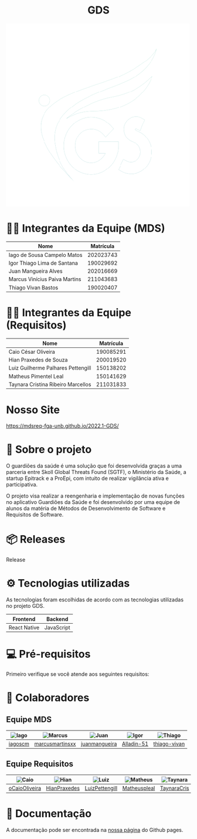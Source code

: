 <h1 align="center"> GDS </h1>

<div align=center">
	<img src="./docs/assets/GDS.png/" alt="Logotipo Guardiões da saúde">
</div>

# 👨‍💻 Integrantes da Equipe (MDS)

| Nome | Matrícula |
| - | - |
| Iago de Sousa Campelo Matos | 202023743 |
| Igor Thiago Lima de Santana | 190029692 |
| Juan Mangueira Alves | 202016669 |
| Marcus Vinícius Paiva Martins | 211043683 |
| Thiago Vivan Bastos | 190020407 |

# 👨‍💻 Integrantes da Equipe (Requisitos)

| Nome | Matrícula |
| - | - |
| Caio César Oliveira | 190085291 |
| Hian Praxedes de Souza | 200019520 |
| Luiz Guilherme Palhares Pettengill | 150138202 |
| Matheus Pimentel Leal | 150141629 |
| Taynara Cristina Ribeiro Marcellos | 211031833 |

# Nosso Site

https://mdsreq-fga-unb.github.io/2022.1-GDS/

# 📄 Sobre o projeto

O guardiões da saúde é uma solução que foi desenvolvida graças a uma parceria entre Skoll Global Threats Found (SGTF), o Ministério da Saúde, a startup Epitrack e a ProEpi, com intuito de realizar vigilância ativa e participativa.

O projeto visa realizar a reengenharia e implementação de novas funções no aplicativo Guardiões da Saúde e foi desenvolvido por uma equipe de alunos da matéria de Métodos de Desenvolvimento de Software e Requisitos de Software.

# 📦 Releases

Release 


# ⚙️ Tecnologias utilizadas

As tecnologias foram escolhidas de acordo com as tecnologias utilizadas no projeto GDS.

| Frontend |	Backend |
| - | - |
| React Native | JavaScript |

# 💻 Pré-requisitos

Primeiro verifique se você atende aos seguintes requisitos:



# 🤝 Colaboradores

## Equipe MDS

|![Iago](https://avatars.githubusercontent.com/u/69009465?v=4)|![Marcus](https://avatars.githubusercontent.com/u/89209017?v=4)|![Juan](https://avatars.githubusercontent.com/u/81720562?v=4)|![Igor](https://avatars.githubusercontent.com/u/78519040?v=4) |![Thiago](https://avatars.githubusercontent.com/u/80918128?v=4)|
| - | - | - | - | - |
|[iagoscm](https://github.com/iagoscm)|[marcusmartinsxx](https://github.com/marcusmartinsxx)|[juanmangueira](https://github.com/juanmangueira)|[Alladin-51](https://github.com/Alladin-51)|[thiago-vivan](https://github.com/thiago-vivan)|

## Equipe Requisitos

|![Caio](https://avatars.githubusercontent.com/u/54439337?v=4)|![Hian](https://avatars.githubusercontent.com/u/78980856?v=4)|![Luiz](https://avatars.githubusercontent.com/u/44177946?v=4)|![Matheus](https://avatars.githubusercontent.com/u/62526025?v=4)|![Taynara](https://user-images.githubusercontent.com/54339291/153504509-e34ad8e5-9dfc-4b2f-99cc-53100b0d2b79.jpeg)|
| - | - | - | - | - |
|[oCaioOliveira](https://github.com/oCaioOliveira)|[HianPraxedes](https://github.com/HianPraxedes)|[LuizPettengill](https://github.com/LuizPettengill)|[Matheuspleal](https://github.com/Matheuspleal)|[TaynaraCris](https://github.com/TaynaraCris)|

#  📜 Documentação

A documentação pode ser encontrada na [nossa página](https://mdsreq-fga-unb.github.io/2022.1-GDS/) do Github pages.
